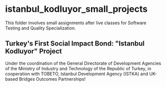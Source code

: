 # istanbul_kodluyor_small_projects

This folder involves small assignments after live classes for Software Testing and Quality Specialization.

## Turkey's First Social Impact Bond: "Istanbul Kodluyor" Project

Under the coordination of the General Directorate of Development Agencies of the Ministry of Industry and Technology of the Republic of Turkey, in cooperation with TOBETO, Istanbul Development Agency (ISTKA) and UK-based Bridges Outcomes Partnerships!
